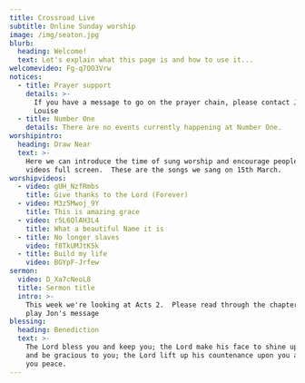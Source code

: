 ```yaml
---
title: Crossroad Live
subtitle: Online Sunday worship
image: /img/seaton.jpg
blurb:
  heading: Welcome!
  text: Let's explain what this page is and how to use it...
welcomevideo: Fg-q7QO3Vrw
notices:
  - title: Prayer support
    details: >-
      If you have a message to go on the prayer chain, please contact Jon and
      Louise
  - title: Number One
    details: There are no events currently happening at Number One.
worshipintro:
  heading: Draw Near
  text: >-
    Here we can introduce the time of sung worship and encourage people to play
    videos full screen.  These are the songs we sang on 15th March.
worshipvideos:
  - video: gUH_NzfRmbs
    title: Give thanks to the Lord (Forever)
  - video: M3z5Mwoj_9Y
    title: This is amazing grace
  - video: r5L6QlAH3L4
    title: What a beautiful Name it is
  - title: No longer slaves
    video: f8TkUMJtK5k
  - title: Build my life
    video: BGYpF-Jrfew
sermon:
  video: D_Xa7cNeoL8
  title: Sermon title
  intro: >-
    This week we're looking at Acts 2.  Please read through the chapter and then
    play Jon's message
blessing:
  heading: Benediction
  text: >-
    The Lord bless you and keep you; the Lord make his face to shine upon you
    and be gracious to you; the Lord lift up his countenance upon you and give
    you peace.
---
```

